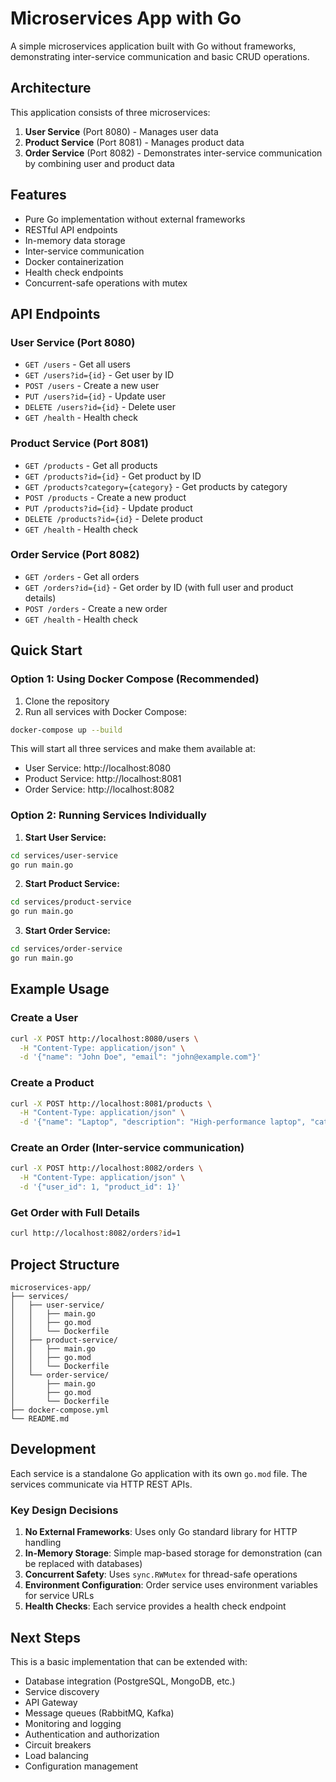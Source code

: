 # Microservices App with Go

A simple microservices application built with Go without frameworks, demonstrating inter-service communication and basic CRUD operations.

## Architecture

This application consists of three microservices:

1. **User Service** (Port 8080) - Manages user data
2. **Product Service** (Port 8081) - Manages product data  
3. **Order Service** (Port 8082) - Demonstrates inter-service communication by combining user and product data

## Features

- Pure Go implementation without external frameworks
- RESTful API endpoints
- In-memory data storage
- Inter-service communication
- Docker containerization
- Health check endpoints
- Concurrent-safe operations with mutex

## API Endpoints

### User Service (Port 8080)

- `GET /users` - Get all users
- `GET /users?id={id}` - Get user by ID
- `POST /users` - Create a new user
- `PUT /users?id={id}` - Update user
- `DELETE /users?id={id}` - Delete user
- `GET /health` - Health check

### Product Service (Port 8081)

- `GET /products` - Get all products
- `GET /products?id={id}` - Get product by ID
- `GET /products?category={category}` - Get products by category
- `POST /products` - Create a new product
- `PUT /products?id={id}` - Update product
- `DELETE /products?id={id}` - Delete product
- `GET /health` - Health check

### Order Service (Port 8082)

- `GET /orders` - Get all orders
- `GET /orders?id={id}` - Get order by ID (with full user and product details)
- `POST /orders` - Create a new order
- `GET /health` - Health check

## Quick Start

### Option 1: Using Docker Compose (Recommended)

1. Clone the repository
2. Run all services with Docker Compose:
```bash
docker-compose up --build
```

This will start all three services and make them available at:
- User Service: http://localhost:8080
- Product Service: http://localhost:8081
- Order Service: http://localhost:8082

### Option 2: Running Services Individually

1. **Start User Service:**
```bash
cd services/user-service
go run main.go
```

2. **Start Product Service:**
```bash
cd services/product-service
go run main.go
```

3. **Start Order Service:**
```bash
cd services/order-service
go run main.go
```

## Example Usage

### Create a User
```bash
curl -X POST http://localhost:8080/users \
  -H "Content-Type: application/json" \
  -d '{"name": "John Doe", "email": "john@example.com"}'
```

### Create a Product
```bash
curl -X POST http://localhost:8081/products \
  -H "Content-Type: application/json" \
  -d '{"name": "Laptop", "description": "High-performance laptop", "category": "Electronics", "price": 999.99}'
```

### Create an Order (Inter-service communication)
```bash
curl -X POST http://localhost:8082/orders \
  -H "Content-Type: application/json" \
  -d '{"user_id": 1, "product_id": 1}'
```

### Get Order with Full Details
```bash
curl http://localhost:8082/orders?id=1
```

## Project Structure

```
microservices-app/
├── services/
│   ├── user-service/
│   │   ├── main.go
│   │   ├── go.mod
│   │   └── Dockerfile
│   ├── product-service/
│   │   ├── main.go
│   │   ├── go.mod
│   │   └── Dockerfile
│   └── order-service/
│       ├── main.go
│       ├── go.mod
│       └── Dockerfile
├── docker-compose.yml
└── README.md
```

## Development

Each service is a standalone Go application with its own `go.mod` file. The services communicate via HTTP REST APIs.

### Key Design Decisions

1. **No External Frameworks**: Uses only Go standard library for HTTP handling
2. **In-Memory Storage**: Simple map-based storage for demonstration (can be replaced with databases)
3. **Concurrent Safety**: Uses `sync.RWMutex` for thread-safe operations
4. **Environment Configuration**: Order service uses environment variables for service URLs
5. **Health Checks**: Each service provides a health check endpoint

## Next Steps

This is a basic implementation that can be extended with:

- Database integration (PostgreSQL, MongoDB, etc.)
- Service discovery
- API Gateway
- Message queues (RabbitMQ, Kafka)
- Monitoring and logging
- Authentication and authorization
- Circuit breakers
- Load balancing
- Configuration management